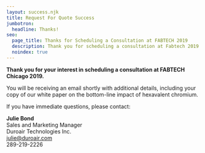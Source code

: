 ```yaml
---
layout: success.njk
title: Request For Quote Success
jumbotron:
  headline: Thanks!
seo:
  page_title: Thanks for Scheduling a Consultation at FABTECH 2019
  description: Thank you for scheduling a consultation at Fabtech 2019. We’ll be sending you a confirmation email shortly.
  noindex: true
---
```


**Thank you for your interest in scheduling a consultation at FABTECH Chicago 2019.**
 
You will be receiving an email shortly with additional details, including your copy of our white paper on the bottom-line impact of hexavalent chromium. 

If you have immediate questions, please contact:
 
**Julie Bond**  
Sales and Marketing Manager  
Duroair Technologies Inc.  
julie@duroair.com  
289-219-2226
